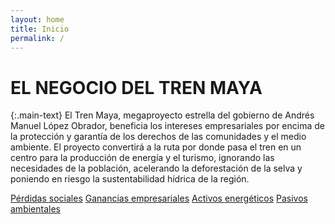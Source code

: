 ```yaml
---
layout: home
title: Inicio
permalink: /
---
```


# EL NEGOCIO DEL TREN MAYA

{:.main-text}
El Tren Maya, megaproyecto estrella del gobierno de Andrés Manuel López Obrador, beneficia los intereses empresariales por encima de la protección y garantía de los derechos de las comunidades y el medio ambiente.
El proyecto convertirá a la ruta por donde pasa el tren en un centro para la producción de energía y el turismo, ignorando las necesidades de la población, acelerando la deforestación de la selva y poniendo en riesgo la sustentabilidad hídrica de la región.

[Pérdidas sociales](/reportajes/)
[Ganancias empresariales](/quienes-ganan/)
[Activos energéticos](/duenos-de-las-vias/)
[Pasivos ambientales](https://poderlatam.org/2020/12/la-amenaza-maya-el-tren-y-la-inmobiliaria/)
